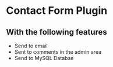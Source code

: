 # Contact Form Plugin

## With the following features

* Send to email
* Sent to comments in the admin area
* Send to MySQL Databse
